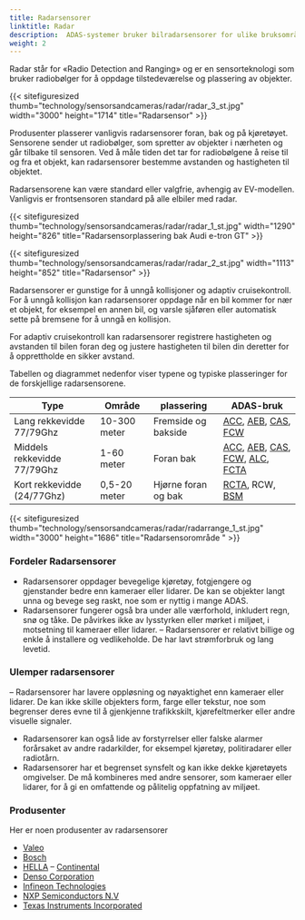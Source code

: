 ```yaml
---
title: Radarsensorer
linktitle: Radar
description:  ADAS-systemer bruker bilradarsensorer for ulike bruksområder, inkludert kollisjonsunngåelse, adaptiv cruisekontroll og blindsonedeteksjon.
weight: 2
---
```

<!-- markdownlint-disable MD033 -->
Radar står for «Radio Detection and Ranging» og er en sensorteknologi som bruker radiobølger for å oppdage tilstedeværelse og plassering av objekter.

{{< sitefiguresized thumb="technology/sensorsandcameras/radar/radar_3_st.jpg" width="3000" height="1714" title="Radarsensor" >}}

Produsenter plasserer vanligvis radarsensorer foran, bak og på kjøretøyet. Sensorene sender ut radiobølger, som spretter av objekter i nærheten og går tilbake til sensoren. Ved å måle tiden det tar for radiobølgene å reise til og fra et objekt, kan radarsensorer bestemme avstanden og hastigheten til objektet.

Radarsensorene kan være standard eller valgfrie, avhengig av EV-modellen. Vanligvis er frontsensoren standard på alle elbiler med radar.

{{< sitefiguresized thumb="technology/sensorsandcameras/radar/radar_1_st.jpg" width="1290" height="826" title="Radarsensorplassering bak Audi e-tron GT" >}}

{{< sitefiguresized thumb="technology/sensorsandcameras/radar/radar_2_st.jpg" width="1113" height="852" title="Radarsensor" >}}

Radarsensorer er gunstige for å unngå kollisjoner og adaptiv cruisekontroll.
For å unngå kollisjon kan radarsensorer oppdage når en bil kommer for nær et objekt, for eksempel en annen bil, og varsle sjåføren eller automatisk sette på bremsene for å unngå en kollisjon.

For adaptiv cruisekontroll kan radarsensorer registrere hastigheten og avstanden til bilen foran deg og justere hastigheten til bilen din deretter for å opprettholde en sikker avstand.

Tabellen og diagrammet nedenfor viser typene og typiske plasseringer for de forskjellige radarsensorene.

<table class="table table-striped border">
<thead>
     <tr>
         <th>
             Type
         </th>
         <th>
             Område
         </th>
         <th>
             plassering
         </th>
         <th>
             ADAS-bruk
         </th>
     </tr>
</thead>
<tbody>
<tr>
     <td>
         Lang rekkevidde 77/79Ghz
     </td>
     <td>
         10-300 meter
     </td>
     <td>
         Fremside og bakside
     </td>
     <td>
         <a href="../../driverassistance/adaptivecruisecontrol/">ACC</a>,
         <a href="../../driverassistance/automaticemergencybraking/">AEB</a>,
         <a href="../../driverassistance/collisionavoidancesystems/">CAS</a>,
         <a href="../../driverassistance/forwardcollisionwarning/">FCW</a>
     </td>
</tr>
<tr>
     <td>
         Middels rekkevidde 77/79Ghz
     </td>
     <td>
         1-60 meter
     </td>
     <td>
         Foran bak
     </td>
     <td>
         <a href="../../driverassistance/adaptivecruisecontrol/">ACC</a>,
         <a href="../../driverassistance/automaticemergencybraking/">AEB</a>,
         <a href="../../driverassistance/collisionavoidancesystems/">CAS</a>,
         <a href="../../driverassistance/forwardcollisionwarning/">FCW</a>,
         <a href="../../driverassistance/automatedlanechange/">ALC</a>,
         <a href="../../driverassistance/frontcrosstrafficassist/">FCTA</a>
     </td>
</tr>
<tr>
     <td>
         Kort rekkevidde (24/77Ghz)
     </td>
     <td>
         0,5-20 meter
     </td>
     <td>
         Hjørne foran og bak
     </td>
     <td>
          <a href="../../driverassistance/rearcrosstrafficalert/">RCTA</a>,
             RCW,
                 <a href="../../driverassistance/blindspotmonitoring/">BSM</a>
     </td>
</tr>

</tbody>

</table>

{{< sitefiguresized thumb="technology/sensorsandcameras/radar/radarrange_1_st.jpg" width="3000" height="1686" title="Radarsensorområde " >}}


### Fordeler Radarsensorer

- Radarsensorer oppdager bevegelige kjøretøy, fotgjengere og gjenstander bedre enn kameraer eller lidarer. De kan se objekter langt unna og bevege seg raskt, noe som er nyttig i mange ADAS.
- Radarsensorer fungerer også bra under alle værforhold, inkludert regn, snø og tåke. De påvirkes ikke av lysstyrken eller mørket i miljøet, i motsetning til kameraer eller lidarer.
– Radarsensorer er relativt billige og enkle å installere og vedlikeholde. De har lavt strømforbruk og lang levetid.

### Ulemper radarsensorer

– Radarsensorer har lavere oppløsning og nøyaktighet enn kameraer eller lidarer. De kan ikke skille objekters form, farge eller tekstur, noe som begrenser deres evne til å gjenkjenne trafikkskilt, kjørefeltmerker eller andre visuelle signaler.
- Radarsensorer kan også lide av forstyrrelser eller falske alarmer forårsaket av andre radarkilder, for eksempel kjøretøy, politiradarer eller radiotårn.
- Radarsensorer har et begrenset synsfelt og kan ikke dekke kjøretøyets omgivelser. De må kombineres med andre sensorer, som kameraer eller lidarer, for å gi en omfattende og pålitelig oppfatning av miljøet.

### Produsenter

Her er noen produsenter av radarsensorer

- [Valeo](https://www.valeo.com/en/)
- [Bosch](https://www.bosch-mobility.com/en/solutions/sensors/front-radar-sensor/)
- [HELLA](https://www.hella.com/partnerworld/us/Product-range/ADAS-Transforming-the-automotive-industry-47101/)
– [Continental](https://www.continental-automotive.com/en/components/radars.html)
- [Denso Corporation](https://www.denso.com/global/en/driven-base/feature/mobility/)
- [Infineon Technologies](https://www.infineon.com/cms/en/product/sensor/radar-sensors/)
- [NXP Semiconductors N.V](https://www.nxp.com/applications/automotive/adas-and-safe-driving/automotive-radar-systems:RADAR-SYSTEMS)
- [Texas Instruments Incorporated](https://www.ti.com/sensors/mmwave-radar/overview.html)
